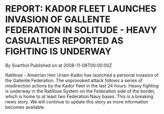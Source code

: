# REPORT: KADOR FLEET LAUNCHES INVASION OF GALLENTE FEDERATION IN SOLITUDE - HEAVY CASUALTIES REPORTED AS FIGHTING IS UNDERWAY
By Svarthol
Published on  at 2008-11-08T00:00:00Z

Ratillose - Amarrian Heir Uriam Kador has launched a personal invasion of the Gallente Federation. The unprovoked attack follows a series of misdirection actions by the Kador fleet in the last 24 hours. Heavy fighting is underway in the Ratillose System on the Federation side of the border, which is home to at least two Federation Navy bases. This is a breaking news story. We will continue to update this story as more information becomes available.

